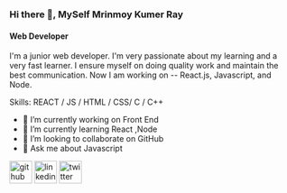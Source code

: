 ### Hi there 👋, MySelf Mrinmoy Kumer Ray
#### Web Developer
I'm a junior web developer. I'm very passionate about my learning and a very fast learner. I ensure myself on doing quality work and maintain the best communication. Now I am working on -- React.js, Javascript, and Node.

Skills: REACT / JS / HTML / CSS/ C / C++

- 🔭 I’m currently working on Front End  
- 🌱 I’m currently learning React ,Node 
- 👯 I’m looking to collaborate on GitHub 
- 💬 Ask me about Javascript  


[<img src='https://cdn.jsdelivr.net/npm/simple-icons@3.0.1/icons/github.svg' alt='github' height='40'>](https://github.com/https://github.com/MrinmoyBaust98)  [<img src='https://cdn.jsdelivr.net/npm/simple-icons@3.0.1/icons/linkedin.svg' alt='linkedin' height='40'>](https://www.linkedin.com/in/in/mrinmoy-kumer-ray-57063a267/)  [<img src='https://cdn.jsdelivr.net/npm/simple-icons@3.0.1/icons/twitter.svg' alt='twitter' height='40'>](https://twitter.com/@kumer_mrinmoy)  





